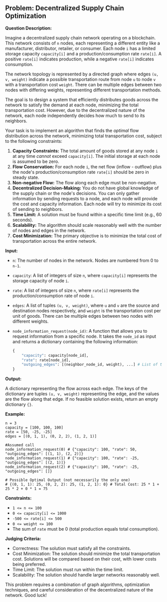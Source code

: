 ## Problem: Decentralized Supply Chain Optimization

**Question Description:**

Imagine a decentralized supply chain network operating on a blockchain. This network consists of `n` nodes, each representing a different entity like a manufacturer, distributor, retailer, or consumer. Each node `i` has a limited storage capacity `capacity[i]` and a production/consumption rate `rate[i]`. A positive `rate[i]` indicates production, while a negative `rate[i]` indicates consumption.

The network topology is represented by a directed graph where edges `(u, v, weight)` indicate a possible transportation route from node `u` to node `v` with a transportation cost `weight`. There can be multiple edges between two nodes with differing weights, representing different transportation methods.

The goal is to design a system that efficiently distributes goods across the network to satisfy the demand at each node, minimizing the total transportation cost. However, due to the decentralized nature of the network, each node independently decides how much to send to its neighbors.

Your task is to implement an algorithm that finds the *optimal* flow distribution across the network, minimizing total transportation cost, subject to the following constraints:

1.  **Capacity Constraints:** The total amount of goods stored at any node `i` at any time *cannot* exceed `capacity[i]`. The initial storage at each node is assumed to be zero.
2.  **Flow Conservation:** For each node `i`, the net flow (inflow - outflow) plus the node's production/consumption rate `rate[i]` should be zero in steady state.
3.  **Non-negative Flow:** The flow along each edge must be non-negative.
4.  **Decentralized Decision-Making:** You do not have global knowledge of the supply chain or the node's decisions. You can only gather information by sending requests to a node, and each node will provide the cost and capacity information. Each node will try to minimize its cost of sending to neighbors.
5.  **Time Limit:** A solution must be found within a specific time limit (e.g., 60 seconds).
6.  **Scalability:** The algorithm should scale reasonably well with the number of nodes and edges in the network.
7.  **Cost Minimization:** The primary objective is to minimize the total cost of transportation across the entire network.

**Input:**

*   `n`: The number of nodes in the network. Nodes are numbered from 0 to `n-1`.
*   `capacity`: A list of integers of size `n`, where `capacity[i]` represents the storage capacity of node `i`.
*   `rate`: A list of integers of size `n`, where `rate[i]` represents the production/consumption rate of node `i`.
*   `edges`: A list of tuples `(u, v, weight)`, where `u` and `v` are the source and destination nodes respectively, and `weight` is the transportation cost per unit of goods. There can be multiple edges between two nodes with different weights.
*   `node_information_request(node_id)`: A function that allows you to request information from a specific node. It takes the `node_id` as input and returns a dictionary containing the following information:

    ```python
    {
        "capacity": capacity[node_id],
        "rate": rate[node_id],
        "outgoing_edges": [(neighbor_node_id, weight), ...] # List of tuples representing outgoing edges and their weights
    }
    ```

**Output:**

A dictionary representing the flow across each edge. The keys of the dictionary are tuples `(u, v, weight)` representing the edge, and the values are the flow along that edge.  If no feasible solution exists, return an empty dictionary `{}`.

**Example:**

```
n = 3
capacity = [100, 100, 100]
rate = [50, -25, -25]
edges = [(0, 1, 1), (0, 2, 2), (1, 2, 1)]

#Assumed call
node_information_request(0) # {"capacity": 100, "rate": 50, "outgoing_edges": [(1, 1), (2, 2)]}
node_information_request(1) # {"capacity": 100, "rate": -25, "outgoing_edges": [(2, 1)]}
node_information_request(2) # {"capacity": 100, "rate": -25, "outgoing_edges": []}

# Possible Optimal Output (not necessarily the only one)
# {(0, 1, 1): 25, (0, 2, 2): 25, (1, 2, 1): 0} # Total Cost: 25 * 1 + 25 * 2 + 0 * 1 = 75
```

**Constraints:**

*   `1 <= n <= 100`
*   `0 <= capacity[i] <= 1000`
*   `-500 <= rate[i] <= 500`
*   `0 <= weight <= 100`
*   The sum of `rate` must be 0 (total production equals total consumption).

**Judging Criteria:**

*   Correctness: The solution must satisfy all the constraints.
*   Cost Minimization: The solution should minimize the total transportation cost.  Solutions will be compared based on their cost, with lower costs being preferred.
*   Time Limit: The solution must run within the time limit.
*   Scalability: The solution should handle larger networks reasonably well.

This problem requires a combination of graph algorithms, optimization techniques, and careful consideration of the decentralized nature of the network. Good luck!
